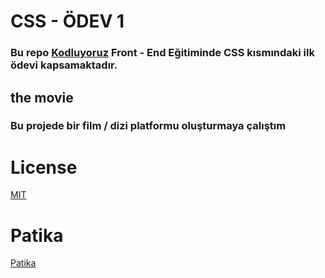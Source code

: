 # CSS - ÖDEV 1

### Bu repo [Kodluyoruz](https://www.kodluyoruz.org/) Front - End Eğitiminde CSS kısmındaki ilk ödevi kapsamaktadır.

## the movie

### Bu projede bir film / dizi platformu oluşturmaya çalıştım

# License

[MIT](https://www.mit.edu/)

# Patika

[Patika](https://www.patika.dev/tr)
